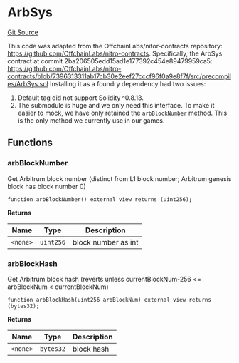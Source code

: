 # ArbSys
[Git Source](https://github.com//PermissionlessGames/degen-casino/blob/cfcf5ab295cce6baafb26b8bc991d794369803ff/src/ArbSys.sol)

This code was adapted from the OffchainLabs/nitor-contracts repository: https://github.com/OffchainLabs/nitro-contracts.
Specifically, the ArbSys contract at commit 2ba206505edd15ad1e177392c454e89479959ca5:
https://github.com/OffchainLabs/nitro-contracts/blob/7396313311ab17cb30e2eef27cccf96f0a9e8f7f/src/precompiles/ArbSys.sol
Installing it as a foundry dependency had two issues:
1. Default tag did not support Solidity ^0.8.13.
2. The submodule is huge and we only need this interface.
To make it easier to mock, we have only retained the `arbBlockNumber` method. This is the only method we currently use in our games.


## Functions
### arbBlockNumber

Get Arbitrum block number (distinct from L1 block number; Arbitrum genesis block has block number 0)


```solidity
function arbBlockNumber() external view returns (uint256);
```
**Returns**

|Name|Type|Description|
|----|----|-----------|
|`<none>`|`uint256`|block number as int|


### arbBlockHash

Get Arbitrum block hash (reverts unless currentBlockNum-256 <= arbBlockNum < currentBlockNum)


```solidity
function arbBlockHash(uint256 arbBlockNum) external view returns (bytes32);
```
**Returns**

|Name|Type|Description|
|----|----|-----------|
|`<none>`|`bytes32`|block hash|


